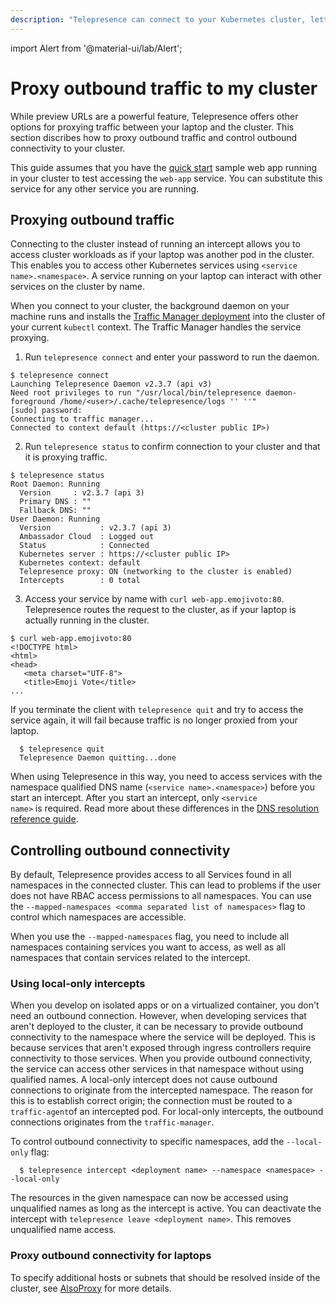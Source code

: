 ```yaml
---
description: "Telepresence can connect to your Kubernetes cluster, letting you access cluster services as if your laptop was another pod in the cluster."
---
```


import Alert from '@material-ui/lab/Alert';

# Proxy outbound traffic to my cluster

While preview URLs are a powerful feature, Telepresence offers other options for proxying traffic between your laptop and the cluster. This section discribes how to proxy outbound traffic and control outbound connectivity to your cluster.

<Alert severity="info"> This guide assumes that you have the <a href="../../quick-start/demo-node/">quick start</a> sample web app running in your cluster to test accessing the <code>web-app</code> service. You can substitute this service for any other service you are running.</Alert>

## Proxying outbound traffic

Connecting to the cluster instead of running an intercept allows you to access cluster workloads as if your laptop was another pod in the cluster. This enables you to access other Kubernetes services using `<service name>.<namespace>`. A service running on your laptop can interact with other services on the cluster by name.

When you connect to your cluster, the background daemon on your machine runs and installs the [Traffic Manager deployment](../../reference/architecture/) into the cluster of your current `kubectl` context.  The Traffic Manager handles the service proxying.

1. Run `telepresence connect` and enter your password to run the daemon.

  ```
  $ telepresence connect
  Launching Telepresence Daemon v2.3.7 (api v3)
  Need root privileges to run "/usr/local/bin/telepresence daemon-foreground /home/<user>/.cache/telepresence/logs '' ''"
  [sudo] password:
  Connecting to traffic manager...
  Connected to context default (https://<cluster public IP>)
  ```

2. Run `telepresence status` to confirm connection to your cluster and that it is proxying traffic.

  ```
  $ telepresence status
  Root Daemon: Running
    Version     : v2.3.7 (api 3)
    Primary DNS : ""
    Fallback DNS: ""
  User Daemon: Running
    Version           : v2.3.7 (api 3)
    Ambassador Cloud  : Logged out
    Status            : Connected
    Kubernetes server : https://<cluster public IP>
    Kubernetes context: default
    Telepresence proxy: ON (networking to the cluster is enabled)
    Intercepts        : 0 total
  ```

3. Access your service by name with `curl web-app.emojivoto:80`. Telepresence routes the request to the cluster, as if your laptop is actually running in the cluster.

  ```
  $ curl web-app.emojivoto:80
  <!DOCTYPE html>
  <html>
  <head>
     <meta charset="UTF-8">
     <title>Emoji Vote</title>
  ...
  ```

If you terminate the client with `telepresence quit` and try to access the service again, it will fail because traffic is no longer proxied from your laptop.

  ```
    $ telepresence quit
    Telepresence Daemon quitting...done
  ```  

<Alert severity="info">When using Telepresence in this way, you need to access services with the namespace qualified DNS name (<code>&lt;service name&gt;.&lt;namespace&gt;</code>) before you start an intercept. After you start an intercept, only  <code>&lt;service name&gt;</code> is required. Read more about these differences in the  <a href="../../quick-start/demo-node/">DNS resolution reference guide</a>.</Alert>

## Controlling outbound connectivity

By default, Telepresence provides access to all Services found in all namespaces in the connected cluster. This can lead to problems if the user does not have RBAC access permissions to all namespaces. You can use the `--mapped-namespaces <comma separated list of namespaces>` flag to control which namespaces are accessible.

When you use the `--mapped-namespaces` flag, you need to include all namespaces containing services you want to access, as well as all namespaces that contain services related to the intercept.

### Using local-only intercepts

When you develop on isolated apps or on a virtualized container, you don't need an outbound connection. However, when developing services that aren't deployed to the cluster, it can be necessary to provide outbound connectivity to the namespace where the service will be deployed. This is because services that aren't exposed through ingress controllers require connectivity to those services. When you provide outbound connectivity, the service can access other services in that namespace without using qualified names. A local-only intercept does not cause outbound connections to originate from the intercepted namespace. The reason for this is to establish correct origin; the connection must be routed to a `traffic-agent`of an intercepted pod. For local-only intercepts, the outbound connections originates from the `traffic-manager`.

To control outbound connectivity to specific namespaces, add the `--local-only` flag:

  ```
    $ telepresence intercept <deployment name> --namespace <namespace> --local-only
  ```
The resources in the given namespace can now be accessed using unqualified names as long as the intercept is active. 
You can deactivate the intercept with `telepresence leave <deployment name>`. This removes unqualified name access.

### Proxy outbound connectivity for laptops

To specify additional hosts or subnets that should be resolved inside of the cluster, see [AlsoProxy](../../reference/config/#alsoproxy) for more details.
